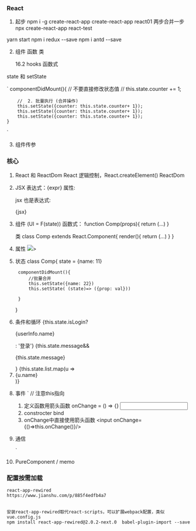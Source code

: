 ### React

1. 起步
   npm i -g create-react-app
   create-react-app react01
   两步合并一步
   npx create-react-app react-test

yarn start
npm i redux --save
npm i antd --save

2. 组件
   函数
   类

   16.2 hooks 函数式

state 和 setState

`
componentDidMount(){
// 不要直接修改状态值
// this.state.counter += 1;

        //  2. 批量执行 (合并操作)
        this.setState({counter: this.state.counter+ 1});
        this.setState({counter: this.state.counter+ 1});
        this.setState({counter: this.state.counter+ 1});
    }

`

3. 组件传参

### 核心

1. React 和 ReactDom
   React 逻辑控制，React.createElement()
   ReactDom

2. JSX
   表达式：{expr}
   属性: <div id={expr}></div>
   jsx 也是表达式: <p>{jsx}</p>

3. 组件 (UI = F(state))
   函数式：
   function Comp(props){
       return (...)
   }

   类
   class Comp extends React.Component{
       render(){
           return (...)
       }
   }

4. 属性
    <Comp name="" style={{...}} /> 
    <img src={} />>

5. 状态
    class Comp{
        state = {name: 11}

        componentDidMount(){
            //批量合并
            this.setState({name: 22})
            this.setState( (state)=> ({prop: val}))

        }
    }

6. 条件和循环
{this.state.isLogin? <p>{userInfo.name}</p>: '登录'}
{this.state.message&&<p>{this.state.message}</p>}
{this.state.list.map(u => <li>{u.name}</li>)}

7. 事件
    `
    // 注意this指向
    1. 定义函数用箭头函数
        onChange = () => {}
        <input onChange={this.onChange}/>
    2. constrocter bind
    3. onChange中直接使用箭头函数
        <input onChange={()=>this.onChange()}/>

8. 通信
    <Com title ={} onSubmit = {this.onSubmit}>
        
    `
9. PureComponent  / memo

### 配置按需加载

    react-app-rewired 
    https://www.jianshu.com/p/885f4edfb4a7


    安装react-app-rewired取代react-scripts，可以扩展webpack配置，类似vue.config.js
    npm install react-app-rewired@2.0.2-next.0  babel-plugin-import --save
